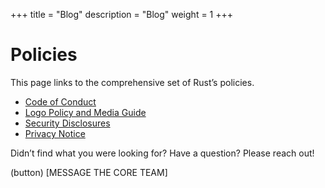 +++
title = "Blog"
description = "Blog"
weight = 1
+++

# Policies
This page links to the comprehensive set of Rust’s policies.

- [Code of Conduct](/policy/code-of-conduct/)
- [Logo Policy and Media Guide](/policy/media-guide/)
- [Security Disclosures](/policy/security/)
- [Privacy Notice](/policy/privacy/)

Didn’t find what you were looking for? Have a question? Please reach out!

(button) [MESSAGE THE CORE TEAM]